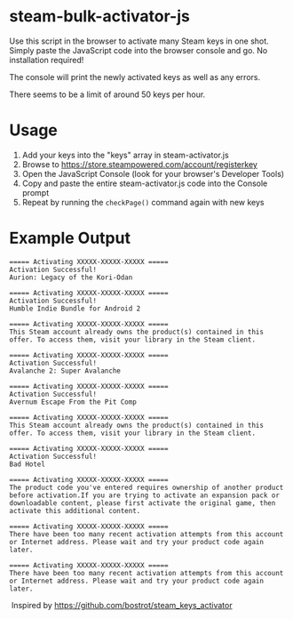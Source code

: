 # steam-bulk-activator-js
Use this script in the browser to activate many Steam keys in one shot. Simply paste the JavaScript code into the browser console and go. No installation required!

The console will print the newly activated keys as well as any errors.

There seems to be a limit of around 50 keys per hour.

# Usage
1. Add your keys into the "keys" array in steam-activator.js
1. Browse to https://store.steampowered.com/account/registerkey
1. Open the JavaScript Console (look for your browser's Developer Tools)
1. Copy and paste the entire steam-activator.js code into the Console prompt
1. Repeat by running the `checkPage()` command again with new keys

# Example Output
```
===== Activating XXXXX-XXXXX-XXXXX ===== 
Activation Successful! 
Aurion: Legacy of the Kori-Odan 

===== Activating XXXXX-XXXXX-XXXXX ===== 
Activation Successful! 
Humble Indie Bundle for Android 2 

===== Activating XXXXX-XXXXX-XXXXX ===== 
This Steam account already owns the product(s) contained in this offer. To access them, visit your library in the Steam client. 

===== Activating XXXXX-XXXXX-XXXXX ===== 
Activation Successful! 
Avalanche 2: Super Avalanche 

===== Activating XXXXX-XXXXX-XXXXX ===== 
Activation Successful! 
Avernum Escape From the Pit Comp 

===== Activating XXXXX-XXXXX-XXXXX ===== 
This Steam account already owns the product(s) contained in this offer. To access them, visit your library in the Steam client. 

===== Activating XXXXX-XXXXX-XXXXX ===== 
Activation Successful! 
Bad Hotel 

===== Activating XXXXX-XXXXX-XXXXX ===== 
The product code you've entered requires ownership of another product before activation.If you are trying to activate an expansion pack or downloadable content, please first activate the original game, then activate this additional content. 

===== Activating XXXXX-XXXXX-XXXXX ===== 
There have been too many recent activation attempts from this account or Internet address. Please wait and try your product code again later. 

===== Activating XXXXX-XXXXX-XXXXX ===== 
There have been too many recent activation attempts from this account or Internet address. Please wait and try your product code again later. 
```
​
Inspired by https://github.com/bostrot/steam_keys_activator
